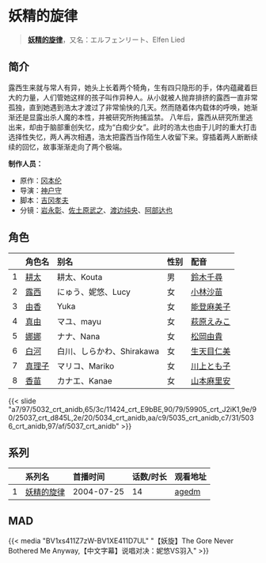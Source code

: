 # 妖精的旋律


> <u>**[妖精的旋律](http://bgm.tv/subject/536)**</u>，又名：エルフェンリート、Elfen Lied

## 简介


露西生来就与常人有异，她头上长着两个犄角，生有四只隐形的手，体内蕴藏着巨大的力量，人们管她这样的孩子叫作异种人。从小就被人抛弃排挤的露西一直非常孤独，直到她遇到浩太才渡过了非常愉快的几天。然而随着体内载体的呼唤，她渐渐还是显露出杀人魔的本性，并被研究所拘捕监禁。
八年后，露西从研究所里逃出来，却由于脑部重创失忆，成为“白痴少女”。此时的浩太也由于儿时的重大打击选择性失忆，两人再次相遇，浩太把露西当作陌生人收留下来。穿插着两人断断续续的回忆，故事渐渐走向了两个极端。

**制作人员：**
- 原作：[冈本伦](http://bgm.tv/person/5962)
- 导演：[神户守](http://bgm.tv/person/1047)
- 脚本：[吉冈孝夫](http://bgm.tv/person/1140)
- 分镜：[岩永彰](http://bgm.tv/person/11444)、[佐土原武之](http://bgm.tv/person/25550)、[渡边纯央](http://bgm.tv/person/1965)、[阿部达也](http://bgm.tv/person/2866)

## 角色

|     |   角色名   |   别名  | 性别 |  配音  |
|:--- |:------  |:----      |:---  |:--   |
| 1 | [耕太](http://bgm.tv/character/5032) | 耕太、Kouta | 男 | [鈴木千尋](http://bgm.tv/person/3903) |
| 2 | [露西](http://bgm.tv/character/11424) | にゅう、妮悠、Lucy | 女 | [小林沙苗](http://bgm.tv/person/4428) |
| 3 | [由香](http://bgm.tv/character/59905) | Yuka | 女 | [能登麻美子](http://bgm.tv/person/3827) |
| 4 | [真由](http://bgm.tv/character/25037) | マユ、mayu | 女 | [萩原えみこ](http://bgm.tv/person/4854) |
| 5 | [娜娜](http://bgm.tv/character/5034) | ナナ、Nana | 女 | [松岡由貴](http://bgm.tv/person/3968) |
| 6 | [白河](http://bgm.tv/character/5035) | 白川、しらかわ、Shirakawa | 女 | [生天目仁美](http://bgm.tv/person/4394) |
| 7 | [真理子](http://bgm.tv/character/5036) | マリコ、Mariko | 女 | [川上とも子](http://bgm.tv/person/3880) |
| 8 | [香苗](http://bgm.tv/character/5037) | カナエ、Kanae | 女 | [山本麻里安](http://bgm.tv/person/4385) |

{{< slide "a7/97/5032_crt_anidb,65/3c/11424_crt_E9bBE,90/79/59905_crt_J2iK1,9e/90/25037_crt_d845L,2e/20/5034_crt_anidb,aa/c9/5035_crt_anidb,c7/31/5036_crt_anidb,97/af/5037_crt_anidb" >}}

## 系列

|     | 系列名   | 首播时间       | 话数/时长 | 观看地址                                            |
| :-- | :---- | :--------- | :---- | :---------------------------------------------- |
| 1   |[妖精的旋律](https://bgm.tv/subject/536)| 2004-07-25 | 14    | [agedm](http://www.agedm.org/play/20040001/1/1) |


## MAD

{{< media  "BV1xs411Z7zW-BV1XE411D7UL" 
"【妖旋】The Gore Never Bothered Me Anyway,【中文字幕】说唱对决：妮悠VS羽入"  >}}
